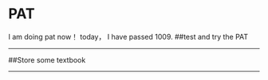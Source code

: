 # PAT 

I am doing pat now！
today， I have passed 1009.
##test and try the PAT 
***
##Store some textbook
***


